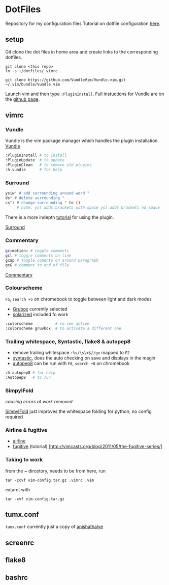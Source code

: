 # DotFiles
Repository for my configuration files
Tutorial on dotfile configuration [here](https://missing.csail.mit.edu/2020/command-line/).

## setup
Git clone the dot files in home area and create links to the corresponding dotfiles.
```
git clone <this repo>
ln -s ~/dotfiles/.vimrc .

git clone https://github.com/VundleVim/Vundle.vim.git ~/.vim/bundle/Vundle.vim
```

Launch vim and then type `:PluginInstall`. Full instuctions for Vundle are on the [github page](https://github.com/VundleVim/Vundle.vim#quick-start).

## vimrc
### Vundle
Vundle is the vim package manager which handles the plugin installation
[Vundle](https://github.com/VundleVim/Vundle.vim)
```bash
:PluginInstall # to install
:PluginUpdate  # to update
:PluginClean   # to remove old plugins
:h vundle      # for help
```

### Surround

```bash
ysiw" # add surrounding around word "
ds" # delete surrounding "
cs") # change surrounding " to ()
     # note: ys( adds brackets with space ys) adds brackets no space
```

There is a more indepth [tutorial](http://www.futurile.net/2016/03/19/vim-surround-plugin-tutorial/) for using the plugin.

[Surround](https://github.com/tpope/vim-surround)

### Commentary

```bash
gc<motion> # toggle comments 
gcl # togg;e comments on line
gcap # toogle coments on around paragraph
gcG # comment to end of file
```

[Commentary](https://github.com/tpope/vim-commentary)

### Colourscheme
`F5`, `search +5` on chromebook to toggle between light and dark modes
* [Grubox](https://github.com/morhetz/gruvbox) currently selected
* [solarized](https://github.com/altercation/vim-colors-solarized) included fo work
```bash
:colorscheme          # to see active
:colorscheme gruvbox  # to activate a different one
```

### Trailing whitespace, Syntastic, flake8 & autopep8
* remove trailing whitespace `:%s/\s\+$//ge` mapped to `F2`
* [syntastic](https://github.com/vim-syntastic/syntastic), does the auto checking on save and displays in the magin
* [autopep8](https://github.com/tell-k/vim-autopep8) can be run with `F8`, `search +8` on chromebook
```bash
:h autopep8 # for help
:Autopep8   # to run
```

### SimpylFold
*causing errors at work removed*

[SimpylFold](https://github.com/tmhedberg/SimpylFold) just improves the whitespace folding for python, no config required

### Airline & fugitive
* [airline](https://github.com/vim-airline/vim-airline)
* [fugitive](https://github.com/tpope/vim-fugitive) (tutorial) [http://vimcasts.org/blog/2011/05/the-fugitive-series/]

### Taking to work
from the ~ dircetory, needs to be from here, run 

`tar -zcvf vim-config.tar.gz .vimrc .vim`

extarct with

`tar -xvf vim-config.tar.gz`

## tumx.conf

`tumx.conf` currently just a copy of [anishathalye](https://github.com/anishathalye/dotfiles/blob/master/tmux.conf)

## screenrc

## flake8

## bashrc
